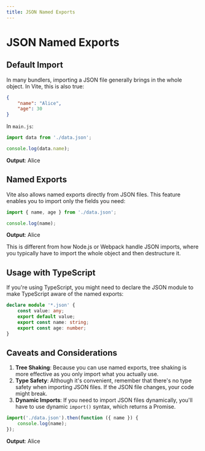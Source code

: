 ```yaml
---
title: JSON Named Exports
---
```


# JSON Named Exports

## Default Import

In many bundlers, importing a JSON file generally brings in the whole object. In Vite, this is also true:

```json
{
	"name": "Alice",
	"age": 30
}
```

In `main.js`:

```jsx
import data from './data.json';

console.log(data.name);
```

**Output**: Alice

## Named Exports

Vite also allows named exports directly from JSON files. This feature enables you to import only the fields you need:

```jsx
import { name, age } from './data.json';

console.log(name);
```

**Output**: Alice

This is different from how Node.js or Webpack handle JSON imports, where you typically have to import the whole object and then destructure it.

## Usage with TypeScript

If you're using TypeScript, you might need to declare the JSON module to make TypeScript aware of the named exports:

```ts
declare module '*.json' {
	const value: any;
	export default value;
	export const name: string;
	export const age: number;
}
```

## Caveats and Considerations

1. **Tree Shaking**: Because you can use named exports, tree shaking is more effective as you only import what you actually use.
2. **Type Safety**: Although it's convenient, remember that there's no type safety when importing JSON files. If the JSON file changes, your code might break.
3. **Dynamic Imports**: If you need to import JSON files dynamically, you'll have to use dynamic `import()` syntax, which returns a Promise.

```ts
import('./data.json').then(function ({ name }) {
	console.log(name);
});
```

**Output**: Alice
